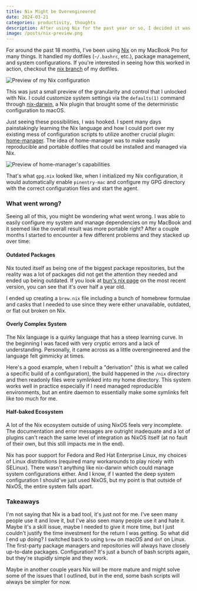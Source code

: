 ```yaml
---
title: Nix Might be Overengineered
date: 2024-03-21
categories: productivity, thoughts
description: After using Nix for the past year or so, I decided it was time to switch back to normal tooling.
image: /posts/nix-preview.png
---
```


For around the past 18 months, I've been using [Nix](https://nixos.org) on my MacBook Pro for many things.
It handled my dotfiles (`~/.bashrc`, etc.), package management, and system configurations.
If you're interested in seeing how this worked in action, checkout the [nix branch](https://github.com/tale/dotfiles/tree/nix) of my dotfiles.

![Preview of my Nix configuration](/posts/nix-preview.png)

This was just a small preview of the granularity and control that I unlocked with Nix.
I could customize system settings via the `defaults(1)` command through [nix-darwin](https://github.com/LnL7/nix-darwin), a Nix plugin that brought some of the deterministic configuration to macOS.

Just seeing these possibilities, I was hooked. I spent many days painstakingly learning the Nix language and how I could port over my existing mess of configuration scripts to utilize another crucial plugin: [home-manager](https://github.com/nix-community/home-manager). The idea of home-manager was to make easily reproducible and portable dotfiles that could be installed and managed via Nix.

![Preview of home-manager's capabilities](/posts/home-manager-preview.png)

That's what `gpg.nix` looked like, when I initialized my Nix configuration, it would automatically enable `pinentry-mac` and configure my GPG directory with the correct configuration files and start the agent.

### What went wrong?

Seeing all of this, you might be wondering what went wrong. I was able to easily configure my system and manage dependencies on my MacBook and it seemed like the overall result was more portable right? After a couple months I started to encounter a few different problems and they stacked up over time:

#### Outdated Packages
Nix touted itself as being one of the biggest package repositories, but the reality was a lot of packages did not get the attention they needed and ended up being outdated. If you look at [bun's nix page](https://search.nixos.org/packages?channel=23.11&show=bun) on the most recent version, you can see that it's over half a year old.

I ended up creating a `brew.nix` file including a bunch of homebrew formulae and casks that I needed to use since they were either unavailable, outdated, or flat out broken on Nix.

#### Overly Complex System
The Nix language is a quirky language that has a steep learning curve. In the beginning I was faced with very cryptic errors and a lack of understanding. Personally, it came across as a little overengineered and the language felt gimmicky at times.

Here's a good example, when I rebuilt a "derivation" (this is what we called a specific build of a configuration), the build happened in the `/nix` directory and then readonly files were symlinked into my home directory. This system works well in practice especially if I need managed reproducible environments, but an entire daemon to essentially make some symlinks felt like too much for me.

#### Half-baked Ecosystem
A lot of the Nix ecosystem outside of using NixOS feels very incomplete. The documentation and error messages are outright inadequate and a lot of plugins can't reach the same level of integration as NixOS itself (at no fault of their own, but this still impacts me in the end).

Nix has poor support for Fedora and Red Hat Enterprise Linux, my choices of Linux distributions (required many workarounds to play nicely with SELinux). There wasn't anything like nix-darwin which could manage system configurations either. And I know, if I wanted the deep system configuration I should've just used NixOS, but my point is that outside of NixOS, the entire system falls apart.

### Takeaways

I'm not saying that Nix is a bad tool, it's just not for me.
I've seen many people use it and love it, but I've also seen many people use it and hate it.
Maybe it's a skill issue, maybe I needed to give it more time, but I just couldn't justify the time investment for the return I was getting.
So what did I end up doing? I switched back to using `brew` on macOS and `dnf` on Linux.
The first-party package managers and repositories will always have closely up-to-date packages.
Configuration? It's just a bunch of bash scripts again, but they're stupidly simple and they work.

Maybe in another couple years Nix will be more mature and might solve some of the issues that I outlined, but in the end, some bash scripts will always be simpler for now.
